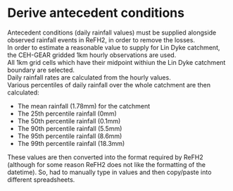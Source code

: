 # Derive antecedent conditions
Antecedent conditions (daily rainfall values) must be supplied alongside observed rainfall events in ReFH2, in order to remove the losses.  
In order to estimate a reasonable value to supply for Lin Dyke catchment, the CEH-GEAR gridded 1km hourly observations are used.  
All 1km grid cells which have their midpoint withiun the Lin Dyke catchment boundary are selected.  
Daily rainfall rates are calculated from the hourly values.  
Various percentiles of daily rainfall over the whole catchment are then calculated:  
* The mean rainfall (1.78mm) for the catchment 
* The 25th percentile rainfall (0mm) 
* The 50th percentile rainfall (0.1mm) 
* The 90th percentile rainfall (5.5mm) 
* The 95th percentile rainfall (8.6mm) 
* The 99th percentile rainfall (18.3mm)

These values are then converted into the format required by ReFH2 (although for some reason ReFH2 does not like the formatting of the datetime). So, had to manually type in values and then copy/paste into different spreadsheets.

